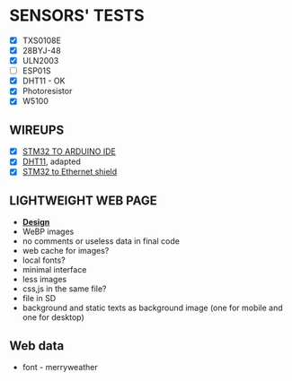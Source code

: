 # SENSORS' TESTS

- [X] TXS0108E
- [x] 28BYJ-48
- [x] ULN2003
- [ ] ESP01S
- [X] DHT11 - OK
- [X] Photoresistor
- [X] W5100 

## WIREUPS

- [X] [STM32 TO ARDUINO IDE](https://www.youtube.com/watch?v=yssEiMLGH90)
- [X] [DHT11](https://randomnerdtutorials.com/esp32-dht11-dht22-temperature-humidity-sensor-arduino-ide/), adapted
- [X] [STM32 to Ethernet shield](https://balau82.wordpress.com/2015/08/02/arduino-ethernet-shield-on-stm32-nucleo/)

## LIGHTWEIGHT WEB PAGE
- **[Design](https://www.figma.com/community/file/1279202001478934518/weather-dashboard)**
- WeBP images
- no comments or useless data in final code
- web cache for images?
- local fonts?
- minimal interface
- less images
- css,js in the same file?
- file in SD
- background and static texts as background image (one for mobile and one for desktop)
## Web data
- font - merryweather
